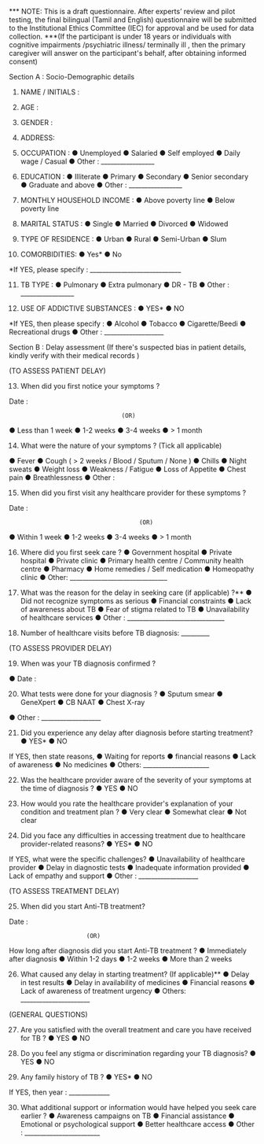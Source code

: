 *** NOTE: This is a draft questionnaire. After experts’ review and pilot testing, the final bilingual (Tamil and English) questionnaire will be submitted to the Institutional Ethics Committee (IEC) for approval and be used for data collection.
***(If the participant is under 18 years or individuals with cognitive impairments /psychiatric illness/ terminally ill , then the primary caregiver will answer on the participant's behalf, after obtaining informed consent)


Section A : Socio-Demographic details 

1.	NAME / INITIALS :
2.	AGE :
3.	GENDER : 
4.	ADDRESS: 
5.	OCCUPATION : 
●	Unemployed
●	Salaried
●	Self employed
●	Daily wage / Casual 
●	Other : _________________

6.	EDUCATION :
●	Illiterate
●	Primary 
●	Secondary
●	Senior secondary
●	Graduate and above 
●	Other : _________________

7.	MONTHLY HOUSEHOLD INCOME :
●	Above poverty line
●	Below poverty line

8.	MARITAL STATUS :
●	Single
●	Married
●	Divorced
●	Widowed

9.	TYPE OF RESIDENCE : 
●	Urban
●	Rural
●	Semi-Urban
●	Slum



10.	COMORBIDITIES: 
●	Yes*
●	No

*If YES, please specify : _____________________________

11.	TB TYPE :
●	Pulmonary
●	Extra pulmonary
●	DR - TB
●	Other : _________________

12.	USE OF ADDICTIVE SUBSTANCES :
●	YES*
●	NO

*If YES, then please specify : 
●	Alcohol
●	Tobacco 
●	Cigarette/Beedi
●	Recreational drugs
●	Other : ___________________


Section B : Delay assessment  (If there's suspected bias in patient details, kindly verify with their medical records )

(TO ASSESS PATIENT DELAY)

13.	When did you first notice your symptoms ?

Date : 

                                    (OR)

●	Less than 1 week
●	1-2 weeks
●	3-4 weeks
●	> 1 month





14.	What were the nature of your symptoms ? (Tick all applicable)
 
●	Fever 
●	Cough ( > 2 weeks / Blood / Sputum / None )
●	Chills
●	Night sweats
●	Weight loss
●	Weakness / Fatigue
●	Loss of Appetite 
●	Chest pain
●	Breathlessness 
●	Other : 


15.	When did you first visit any healthcare provider for these symptoms ?

Date :
              
                                         (OR)

●	Within 1 week
●	1-2 weeks
●	3-4 weeks
●	> 1 month

16.	Where did you first seek care ?
●	Government hospital
●	Private hospital
●	Private clinic
●	Primary health centre / Community health centre
●	Pharmacy
●	Home remedies / Self medication
●	Homeopathy clinic
●	Other: _______________________________






17.	What was the reason for the delay in seeking care (if applicable) ?**
●	Did not recognize symptoms as serious
●	Financial constraints
●	Lack of awareness about TB
●	Fear of stigma related to TB
●	Unavailability of healthcare services
●	Other : _______________________________



18.	Number of healthcare visits before TB diagnosis: _________



(TO ASSESS PROVIDER DELAY)

19.	When was your TB diagnosis confirmed ?

●	Date :

20.	What tests were done for your diagnosis ?
●	Sputum smear
●	GeneXpert
●	CB NAAT
●	Chest X-ray

●	Other : ___________________

21.	Did you experience any delay after diagnosis before starting treatment?
●	YES*
●	NO

If YES, then state reasons,
●	Waiting for reports
●	financial reasons
●	Lack of awareness
●	No medicines
●	Others: _____________________

22.	Was the healthcare provider aware of the severity of your symptoms at the time of diagnosis ?
●	YES
●	NO

23.	How would you rate the healthcare provider's explanation of your condition and treatment plan ?
●	Very clear
●	Somewhat clear 
●	Not clear



24.	Did you face any difficulties in accessing treatment due to healthcare provider-related reasons?
●	YES*
●	NO

If YES, what were the specific challenges? 
●	Unavailability of healthcare provider
●	Delay in diagnostic tests 
●	Inadequate information provided
●	Lack of empathy and support
●	Other : ___________________



(TO ASSESS TREATMENT DELAY)


25.	When did you start Anti-TB treatment? 

Date :

                          (OR)

How long after diagnosis did you start Anti-TB treatment ?
●	Immediately after diagnosis
●	Within 1-2 days
●	1-2 weeks
●	More than 2 weeks 






26.	What caused any delay in starting treatment? (If applicable)**
●	Delay in test results
●	Delay in availability of medicines
●	Financial reasons 
●	Lack of awareness of treatment urgency 
●	Others: ______________________






(GENERAL QUESTIONS)

27.	Are you satisfied with the overall treatment and care you have received for TB ?
●	YES
●	NO

28.	Do you feel any stigma or discrimination regarding your TB diagnosis? 
●	YES
●	NO

29.	Any family history of TB ?
●	YES*
●	NO

If YES, then year : _____________

30.	What additional support or information would have helped you seek care earlier ?
●	Awareness campaigns on TB
●	Financial assistance 
●	Emotional or psychological support
●	Better healthcare access
●	Other : ________________________




